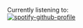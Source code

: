 Currently listening to: <br />
[![spotify-github-profile](https://spotify-github-profile.kittinanx.com/api/view?uid=113472525&cover_image=true&theme=natemoo-re&show_offline=true&background_color=121212&interchange=true&bar_color=53b14f&bar_color_cover=true)](https://spotify-github-profile.kittinanx.com/api/view?uid=113472525&redirect=true)
